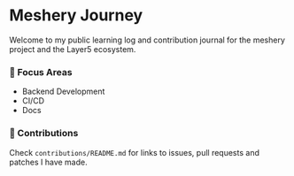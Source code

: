 # Meshery Journey 

Welcome to my public learning log and contribution journal for the meshery project and the Layer5 ecosystem.

### 📌 Focus Areas
- Backend Development 
- CI/CD 
- Docs

### 🧠 Contributions
Check `contributions/README.md` for links to issues, pull requests and patches I have made.

